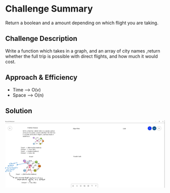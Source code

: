 # Challenge Summary
<!-- Short summary or background information -->
Return a boolean and a amount depending on which flight you are taking.

## Challenge Description
<!-- Description of the challenge -->
Write a function  which takes in a graph, and an array of city names ,return whether the full trip is possible with direct flights, and how much it would cost.
## Approach & Efficiency
<!-- What approach did you take? Why? What is the Big O space/time for this approach? -->
- Time --> O(v)
- Space --> O(n)

## Solution
<!-- Embedded whiteboard image -->
![Image](assets/visual.png)